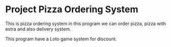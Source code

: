 # Project Pizza Ordering System

This is pizza ordering system in this program we can order pizza, pizza with extra
and also delivery system.

This program have a Loto game system for discount.
 


     

 






